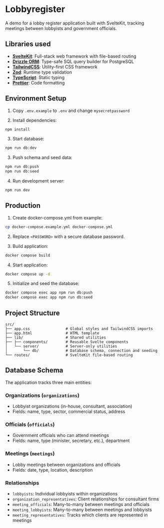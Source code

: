 # Lobbyregister

A demo for a lobby register application built with SvelteKit, tracking meetings between lobbyists and government officials.

## Libraries used

- **[SvelteKit](https://svelte.dev/docs/kit)**: Full-stack web framework with file-based routing
- **[Drizzle ORM](https://orm.drizzle.team/)**: Type-safe SQL query builder for PostgreSQL
- **[TailwindCSS](https://tailwindcss.com/docs)**: Utility-first CSS framework
- **[Zod](https://zod.dev/)**: Runtime type validation
- **[TypeScript](https://www.typescriptlang.org/docs/)**: Static typing
- **[Prettier](https://prettier.io/docs/en/index.html)**: Code formatting

## Environment Setup


1. Copy `.env.example` to `.env` and change `mysecretpassword`

2. Install dependencies:
```bash
npm install
```

3. Start database:
```bash
npm run db:dev
```

3. Push schema and seed data:
```bash
npm run db:push
npm run db:seed
```

4. Run development server:
```bash
npm run dev
```

## Production

1. Create docker-compose.yml from example:
```bash
cp docker-compose.example.yml docker-compose.yml
```

2. Replace `<PASSWORD>` with a secure database password.

3. Build application:
```bash
docker compose build
```

4. Start application:
```bash
docker compose up -d
```

5. Initialize and seed the database:
```bash
docker compose exec app npm run db:push
docker compose exec app npm run db:seed
```

## Project Structure

```
src/
├── app.css                # Global styles and TailwindCSS imports
├── app.html               # HTML template
├── lib/                   # Shared utilities
├── ├── components/        # Reusable Svelte components
│   └── server/            # Server-only utilities
│       └── db/            # Database schema, connection and seeding
└── routes/                # SvelteKit file-based routing
```

## Database Schema

The application tracks three main entities:

### Organizations (`organizations`)
- Lobbyist organizations (in-house, consultant, association)
- Fields: name, type, sector, commercial status, address

### Officials (`officials`)
- Government officials who can attend meetings
- Fields: name, type (minister, secretary, etc.), department

### Meetings (`meetings`)
- Lobby meetings between organizations and officials
- Fields: date, type, location, description

### Relationships
- `lobbyists`: Individual lobbyists within organizations
- `organization_representatives`: Client relationships for consultant firms
- `meeting_officials`: Many-to-many between meetings and officials
- `meeting_lobbyists`: Many-to-many between meetings and lobbyists
- `meeting_representatives`: Tracks which clients are represented in meetings
